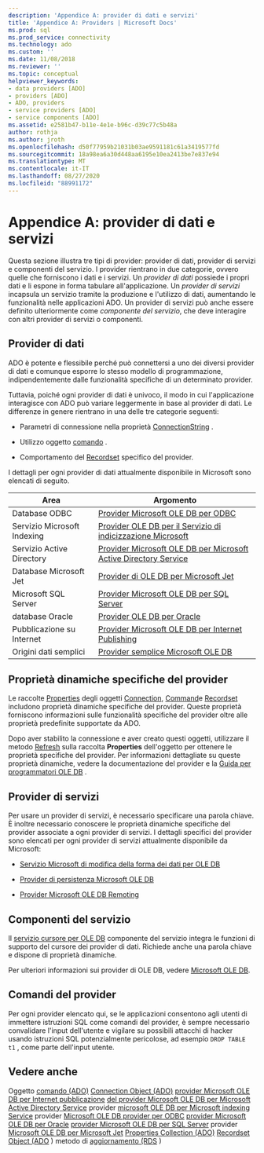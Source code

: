 ```yaml
---
description: 'Appendice A: provider di dati e servizi'
title: 'Appendice A: Providers | Microsoft Docs'
ms.prod: sql
ms.prod_service: connectivity
ms.technology: ado
ms.custom: ''
ms.date: 11/08/2018
ms.reviewer: ''
ms.topic: conceptual
helpviewer_keywords:
- data providers [ADO]
- providers [ADO]
- ADO, providers
- service providers [ADO]
- service components [ADO]
ms.assetid: e2581b47-b11e-4e1e-b96c-d39c77c5b48a
author: rothja
ms.author: jroth
ms.openlocfilehash: d50f77959b21031b03ae9591181c61a3419577fd
ms.sourcegitcommit: 18a98ea6a30d448aa6195e10ea2413be7e837e94
ms.translationtype: MT
ms.contentlocale: it-IT
ms.lasthandoff: 08/27/2020
ms.locfileid: "88991172"
---
```

# <a name="appendix-a-data-and-service-providers"></a>Appendice A: provider di dati e servizi
Questa sezione illustra tre tipi di provider: provider di dati, provider di servizi e componenti del servizio. I provider rientrano in due categorie, ovvero quelle che forniscono i dati e i servizi. Un *provider di dati* possiede i propri dati e li espone in forma tabulare all'applicazione. Un *provider di servizi* incapsula un servizio tramite la produzione e l'utilizzo di dati, aumentando le funzionalità nelle applicazioni ADO. Un provider di servizi può anche essere definito ulteriormente come *componente del servizio*, che deve interagire con altri provider di servizi o componenti.

## <a name="data-providers"></a>Provider di dati
 ADO è potente e flessibile perché può connettersi a uno dei diversi provider di dati e comunque esporre lo stesso modello di programmazione, indipendentemente dalle funzionalità specifiche di un determinato provider.

 Tuttavia, poiché ogni provider di dati è univoco, il modo in cui l'applicazione interagisce con ADO può variare leggermente in base al provider di dati. Le differenze in genere rientrano in una delle tre categorie seguenti:

-   Parametri di connessione nella proprietà [ConnectionString](../../reference/ado-api/connectionstring-property-ado.md) .

-   Utilizzo oggetto [comando](../../reference/ado-api/command-object-ado.md) .

-   Comportamento del [Recordset](../../reference/ado-api/recordset-object-ado.md) specifico del provider.

 I dettagli per ogni provider di dati attualmente disponibile in Microsoft sono elencati di seguito.

|Area|Argomento|
|----------|-----------|
|Database ODBC|[Provider Microsoft OLE DB per ODBC](./microsoft-ole-db-provider-for-odbc.md)|
|Servizio Microsoft Indexing|[Provider OLE DB per il Servizio di indicizzazione Microsoft](./microsoft-ole-db-provider-for-microsoft-indexing-service.md)|
|Servizio Active Directory|[Provider Microsoft OLE DB per Microsoft Active Directory Service](./microsoft-ole-db-provider-for-microsoft-active-directory-service.md)|
|Database Microsoft Jet|[Provider di OLE DB per Microsoft Jet](./microsoft-ole-db-provider-for-microsoft-jet.md)|
|Microsoft SQL Server|[Provider Microsoft OLE DB per SQL Server](./microsoft-ole-db-provider-for-sql-server.md)|
|database Oracle|[Provider OLE DB per Oracle](./microsoft-ole-db-provider-for-oracle.md)|
|Pubblicazione su Internet|[Provider Microsoft OLE DB per Internet Publishing](./microsoft-ole-db-provider-for-internet-publishing.md)|
|Origini dati semplici|[Provider semplice Microsoft OLE DB](./microsoft-ole-db-simple-provider.md)|

## <a name="provider-specific-dynamic-properties"></a>Proprietà dinamiche specifiche del provider
 Le raccolte [Properties](../../reference/ado-api/properties-collection-ado.md) degli oggetti [Connection](../../reference/ado-api/connection-object-ado.md), [Command](../../reference/ado-api/command-object-ado.md)e [Recordset](../../reference/ado-api/recordset-object-ado.md) includono proprietà dinamiche specifiche del provider. Queste proprietà forniscono informazioni sulle funzionalità specifiche del provider oltre alle proprietà predefinite supportate da ADO.

 Dopo aver stabilito la connessione e aver creato questi oggetti, utilizzare il metodo [Refresh](../../reference/ado-api/refresh-method-ado.md) sulla raccolta **Properties** dell'oggetto per ottenere le proprietà specifiche del provider. Per informazioni dettagliate su queste proprietà dinamiche, vedere la documentazione del provider e la [Guida per programmatori OLE DB](/previous-versions/windows/desktop/ms713643(v=vs.85)) .

## <a name="service-providers"></a>Provider di servizi
 Per usare un provider di servizi, è necessario specificare una parola chiave. È inoltre necessario conoscere le proprietà dinamiche specifiche del provider associate a ogni provider di servizi. I dettagli specifici del provider sono elencati per ogni provider di servizi attualmente disponibile da Microsoft:

-   [Servizio Microsoft di modifica della forma dei dati per OLE DB](./microsoft-data-shaping-service-for-ole-db-ado-service-provider.md)

-   [Provider di persistenza Microsoft OLE DB](./microsoft-ole-db-persistence-provider-ado-service-provider.md)

-   [Provider Microsoft OLE DB Remoting](./microsoft-ole-db-remoting-provider-ado-service-provider.md)

## <a name="service-components"></a>Componenti del servizio
 Il [servizio cursore per OLE DB](./microsoft-cursor-service-for-ole-db-ado-service-component.md) componente del servizio integra le funzioni di supporto del cursore dei provider di dati. Richiede anche una parola chiave e dispone di proprietà dinamiche.

 Per ulteriori informazioni sui provider di OLE DB, vedere [Microsoft OLE DB](/previous-versions/windows/desktop/ms722784(v=vs.85)).

## <a name="provider-commands"></a>Comandi del provider
 Per ogni provider elencato qui, se le applicazioni consentono agli utenti di immettere istruzioni SQL come comandi del provider, è sempre necessario convalidare l'input dell'utente e vigilare su possibili attacchi di hacker usando istruzioni SQL potenzialmente pericolose, ad esempio `DROP TABLE t1` , come parte dell'input utente.

## <a name="see-also"></a>Vedere anche
 Oggetto [comando (ADO)](../../reference/ado-api/command-object-ado.md) [Connection Object (ADO)](../../reference/ado-api/connection-object-ado.md) [provider Microsoft OLE DB per Internet pubblicazione](./microsoft-ole-db-provider-for-internet-publishing.md) [del provider Microsoft OLE DB per Microsoft Active Directory Service](./microsoft-ole-db-provider-for-microsoft-active-directory-service.md) provider [microsoft OLE DB per Microsoft indexing Service](./microsoft-ole-db-provider-for-microsoft-indexing-service.md) provider [Microsoft OLE DB provider per ODBC](./microsoft-ole-db-provider-for-odbc.md) [provider Microsoft OLE DB per Oracle](./microsoft-ole-db-provider-for-oracle.md) [provider Microsoft OLE DB per SQL Server](./microsoft-ole-db-provider-for-sql-server.md) provider [Microsoft OLE DB per Microsoft Jet](./microsoft-ole-db-provider-for-microsoft-jet.md) [Properties Collection (ADO)](../../reference/ado-api/properties-collection-ado.md) [Recordset Object (ADO](../../reference/ado-api/recordset-object-ado.md) ) metodo di [aggiornamento (RDS](../../reference/rds-api/refresh-method-rds.md) )